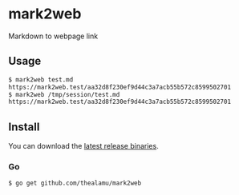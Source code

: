 # mark2web

Markdown to webpage link

## Usage

```bash
$ mark2web test.md
https://mark2web.test/aa32d8f230ef9d44c3a7acb55b572c8599502701
$ mark2web /tmp/session/test.md
https://mark2web.test/aa32d8f230ef9d44c3a7acb55b572c8599502701
```

## Install

You can download the [latest release binaries](https://github.com/thealamu/mark2web/releases).

### Go

```bash
$ go get github.com/thealamu/mark2web
```
